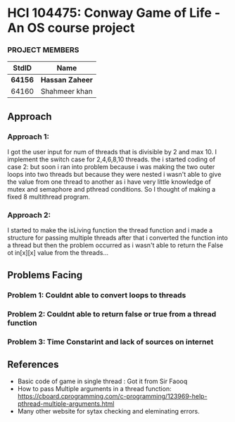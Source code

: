 # HCI 104475: Conway Game of Life - An OS course project #
### PROJECT MEMBERS ###
StdID | Name
------------ | -------------
**64156** | **Hassan Zaheer** <!--this is the group leader in bold.-->
64160 | Shahmeer khan
<!-- Replace name and student ids with acutally group member names and ids-->
## Approach ##
### Approach 1: ###
I got the user input for num of threads that is divisible by 2 and max 10.
I implement the switch case for 2,4,6,8,10 threads.
the i started coding of case 2: but soon i ran into problem because i was making the two outer loops into two threads but because they were nested i wasn't able to give the value from one thread to another as i have very little knowledge of mutex and semaphore and pthread conditions.
So I thought of making a fixed 8 multithread program.

### Approach 2: ###
I started to make the isLiving function the thread function and i made a structure for passing multiple threads after that i converted the function into a thread but then the problem occurred as i wasn't able to return the False ot in[x][x] value from the threads...

## Problems Facing ##

### Problem 1: Couldnt able to convert loops to threads ###

### Problem 2: Couldnt able to return false or true from a thread function ###

### Problem 3: Time Constarint and lack of sources on internet ###

## References ##
- Basic code of game in single thread : Got it from Sir Faooq
- How to pass Multiple arguments in a thread function: https://cboard.cprogramming.com/c-programming/123969-help-pthread-multiple-arguments.html
- Many other website for sytax checking and eleminating errors.
